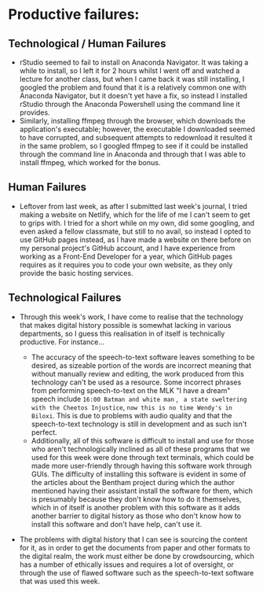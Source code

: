 # Productive failures:
## Technological / Human Failures
- rStudio seemed to fail to install on Anaconda Navigator. It was taking a while to install, so I left it for 2 hours whilst I went off and watched a lecture for another class, but when I came back it was still installing, I googled the problem and found that it is a relatively common one with Anaconda Navigator, but it doesn't yet have a fix, so instead I installed rStudio through the Anaconda Powershell using the command line it provides.
- Similarly, installing ffmpeg through the browser, which downloads the application's executable; however, the executable I downloaded seemed to have corrupted, and subsequent attempts to redownload it resulted it in the same problem, so I googled ffmpeg to see if it could be installed through the command line in Anaconda and through that I was able to install ffmpeg, which worked for the bonus.
## Human Failures
- Leftover from last week, as after I submitted last week's journal, I tried making a website on Netlify, which for the life of me I can't seem to get to grips with. I tried for a short while on my own, did some googling, and even asked a fellow classmate, but still to no avail, so instead I opted to use GitHub pages instead, as I have made a website on there before on my personal project's GitHub account, and I have experience from working as a Front-End Developer for a year, which GitHub pages requires as it requires you to code your own website, as they only provide the basic hosting services.
## Technological Failures
- Through this week's work, I have come to realise that the technology that makes digital history possible is somewhat lacking in various departments, so I guess this realisation in of itself is technically productive. For instance...
  - The accuracy of the speech-to-text software leaves something to be desired, as sizeable portion of the words are incorrect meaning that without manually review and editing, the work produced from this technology can't be used as a resource. Some incorrect phrases from performing speech-to-text on the MLK "I have a dream" speech include `16:00 Batman and white man` , ` a state sweltering with the Cheetos Injustice`, `now this is no time Wendy's in Biloxi`. This is due to problems with audio quality and that the speech-to-text technology is still in development and as such isn't perfect.
  - Additionally, all of this software is difficult to install and use for those who aren't technologically inclined as all of these programs that we used for this week were done through text terminals, which could be made more user-friendly through having this software work through GUIs. The difficulty of installing this software is evident in some of the articles about the Bentham project during which the author mentioned having their assistant install the software for them, which is presumably because they don't know how to do it themselves, which in of itself is another problem with this software as it adds another barrier to digital history as those who don't know how to install this software and don't have help, can't use it. 
  
 - The problems with digital history that I can see is sourcing the content for it, as in order to get the documents from paper and other formats to the digital realm, the work must either be done by crowdsourcing, which has a number of ethically issues and requires a lot of oversight, or through the use of flawed software such as the speech-to-text software that was used this week.

